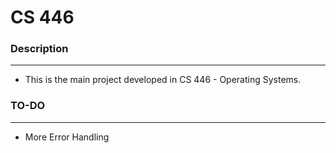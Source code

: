 # CS 446

### Description
---
* This is the main project developed in CS 446 - Operating Systems.

### TO-DO
---
* More Error Handling

